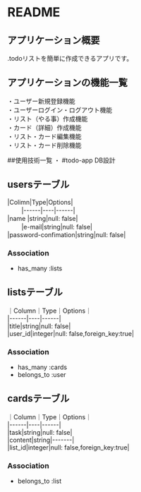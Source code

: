 # README

## アプリケーション概要
.todoリストを簡単に作成できるアプリです。

## アプリケーションの機能一覧
・ユーザー新規登録機能<br>
・ユーザーログイン・ログアウト機能<br>
・リスト（やる事）作成機能<br>
・カード（詳細）作成機能<br>
・リスト・カード編集機能<br>
・リスト・カード削除機能<br>

##使用技術一覧
・
#todo-app DB設計

##  usersテーブル  
|Colimn|Type|Options|<br>　　
|------|----|------|<br>
|name |string|null: false|<br>　　
|e-mail|string|null: false|<br>
|password-confimation|string|null: false|<br>

### Association
- has_many :lists

## listsテーブル
｜Column｜Type｜Options｜<br>
|------|----|------|<br>
|title|string|null: false|<br>
|user_id|integer|null: false,foreign_key:true|<br>

### Association
- has_many :cards<br>
- belongs_to :user<br>


## cardsテーブル
｜Column｜Type｜Options｜<br>
|------|----|------|<br>
|task|string|null: false|<br>
|content|string|-------|<br>
|list_id|integer|null: false,foreign_key:true|<br>

### Association
- belongs_to :list
